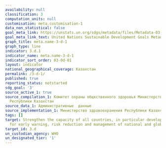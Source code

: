 ```yaml
---
availability: null
classification: 3
computation_units: null
customisation: meta.customisation-1
data_non_statistical: false
goal_meta_link: https://unstats.un.org/sdgs/metadata/files/Metadata-03-0D-01.pdf
goal_meta_link_text: United Nations Sustainable Development Goals Metadata (pdf 865kB)
graph_title: meta.name-3-d-1
graph_type: line
indicator: 3.d.1
indicator_name: meta.name-3-d-1
indicator_sort_order: 03-0d-01
layout: indicator
national_geographical_coverage: Казахстан
permalink: /3-d-1/
published: true
reporting_status: notstarted
sdg_goal: '3'
source_active_1: true
source_compilation_1: Комитет охраны общкственного здоровья Министерства здравоохранения
  Республики Казахстан
source_data_1: Административные  данные
source_implementation_1: Министерство здравоохранения Республики Казахстан
tags: []
target: Strengthen the capacity of all countries, in particular developing countries,
  for early warning, risk reduction and management of national and global health risks
target_id: 3.d
un_custodian_agency: WHO
un_designated_tier: '1'
---
```

